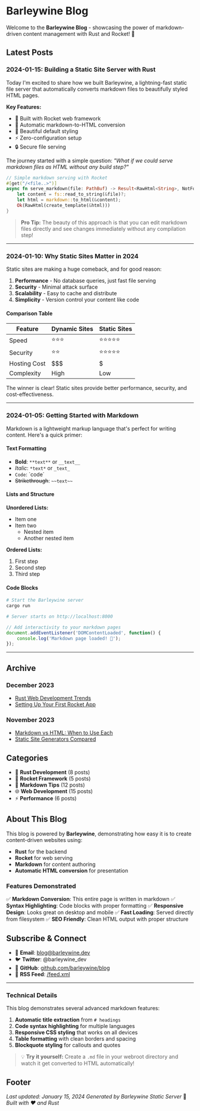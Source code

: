 # Barleywine Blog

Welcome to the **Barleywine Blog** - showcasing the power of markdown-driven content management with Rust and Rocket! 🍺

## Latest Posts

### 2024-01-15: Building a Static Site Server with Rust

Today I'm excited to share how we built Barleywine, a lightning-fast static file server that automatically converts markdown files to beautifully styled HTML pages.

**Key Features:**
- 🚀 Built with Rocket web framework
- 📝 Automatic markdown-to-HTML conversion
- 🎨 Beautiful default styling
- ⚡ Zero-configuration setup
- 🔒 Secure file serving

The journey started with a simple question: *"What if we could serve markdown files as HTML without any build step?"*

```rust
// Simple markdown serving with Rocket
#[get("/<file..>")]
async fn serve_markdown(file: PathBuf) -> Result<RawHtml<String>, NotFound<String>> {
    let content = fs::read_to_string(&file)?;
    let html = markdown::to_html(&content);
    Ok(RawHtml(create_template(&html)))
}
```

> **Pro Tip:** The beauty of this approach is that you can edit markdown files directly and see changes immediately without any compilation step!

---

### 2024-01-10: Why Static Sites Matter in 2024

Static sites are making a huge comeback, and for good reason:

1. **Performance** - No database queries, just fast file serving
2. **Security** - Minimal attack surface
3. **Scalability** - Easy to cache and distribute
4. **Simplicity** - Version control your content like code

#### Comparison Table

| Feature | Dynamic Sites | Static Sites |
|---------|---------------|--------------|
| Speed | ⭐⭐⭐ | ⭐⭐⭐⭐⭐ |
| Security | ⭐⭐ | ⭐⭐⭐⭐⭐ |
| Hosting Cost | $$$ | $ |
| Complexity | High | Low |

The winner is clear! Static sites provide better performance, security, and cost-effectiveness.

---

### 2024-01-05: Getting Started with Markdown

Markdown is a lightweight markup language that's perfect for writing content. Here's a quick primer:

#### Text Formatting
- **Bold**: `**text**` or `__text__`
- *Italic*: `*text*` or `_text_`
- `Code`: \`code\`
- ~~Strikethrough~~: `~~text~~`

#### Lists and Structure

**Unordered Lists:**
- Item one
- Item two
  - Nested item
  - Another nested item

**Ordered Lists:**
1. First step
2. Second step
3. Third step

#### Code Blocks

```bash
# Start the Barleywine server
cargo run

# Server starts on http://localhost:8000
```

```javascript
// Add interactivity to your markdown pages
document.addEventListener('DOMContentLoaded', function() {
    console.log('Markdown page loaded! 🎉');
});
```

---

## Archive

### December 2023
- [Rust Web Development Trends](archive/rust-trends.md)
- [Setting Up Your First Rocket App](archive/first-rocket.md)

### November 2023
- [Markdown vs HTML: When to Use Each](archive/markdown-vs-html.md)
- [Static Site Generators Compared](archive/ssg-comparison.md)

## Categories

- 🦀 **Rust Development** (8 posts)
- 🚀 **Rocket Framework** (5 posts)
- 📝 **Markdown Tips** (12 posts)
- 🌐 **Web Development** (15 posts)
- ⚡ **Performance** (6 posts)

## About This Blog

This blog is powered by **Barleywine**, demonstrating how easy it is to create content-driven websites using:

- **Rust** for the backend
- **Rocket** for web serving
- **Markdown** for content authoring
- **Automatic HTML conversion** for presentation

### Features Demonstrated

✅ **Markdown Conversion**: This entire page is written in markdown
✅ **Syntax Highlighting**: Code blocks with proper formatting
✅ **Responsive Design**: Looks great on desktop and mobile
✅ **Fast Loading**: Served directly from filesystem
✅ **SEO Friendly**: Clean HTML output with proper structure

## Subscribe & Connect

- 📧 **Email**: blog@barleywine.dev
- 🐦 **Twitter**: @barleywine_dev
- 📁 **GitHub**: [github.com/barleywine/blog](https://github.com/barleywine/blog)
- 📡 **RSS Feed**: [/feed.xml](/feed.xml)

---

### Technical Details

This blog demonstrates several advanced markdown features:

1. **Automatic title extraction** from `# headings`
2. **Code syntax highlighting** for multiple languages
3. **Responsive CSS styling** that works on all devices
4. **Table formatting** with clean borders and spacing
5. **Blockquote styling** for callouts and quotes

> 💡 **Try it yourself:** Create a `.md` file in your webroot directory and watch it get converted to HTML automatically!

## Footer

*Last updated: January 15, 2024*
*Generated by Barleywine Static Server* 🍺
*Built with ❤️ and Rust*
